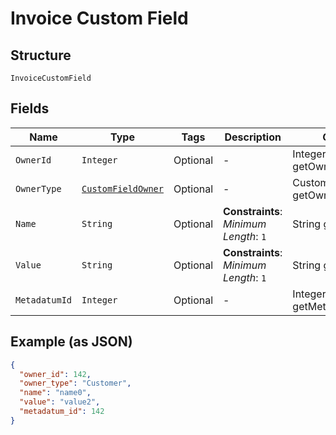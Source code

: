 
# Invoice Custom Field

## Structure

`InvoiceCustomField`

## Fields

| Name | Type | Tags | Description | Getter | Setter |
|  --- | --- | --- | --- | --- | --- |
| `OwnerId` | `Integer` | Optional | - | Integer getOwnerId() | setOwnerId(Integer ownerId) |
| `OwnerType` | [`CustomFieldOwner`](../../doc/models/custom-field-owner.md) | Optional | - | CustomFieldOwner getOwnerType() | setOwnerType(CustomFieldOwner ownerType) |
| `Name` | `String` | Optional | **Constraints**: *Minimum Length*: `1` | String getName() | setName(String name) |
| `Value` | `String` | Optional | **Constraints**: *Minimum Length*: `1` | String getValue() | setValue(String value) |
| `MetadatumId` | `Integer` | Optional | - | Integer getMetadatumId() | setMetadatumId(Integer metadatumId) |

## Example (as JSON)

```json
{
  "owner_id": 142,
  "owner_type": "Customer",
  "name": "name0",
  "value": "value2",
  "metadatum_id": 142
}
```

